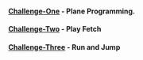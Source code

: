 #### [Challenge-One](Challenge-One) - Plane Programming.  

#### [Challenge-Two](Challenge-Two) - Play Fetch

#### [Challenge-Three](Challenge-Three) - Run and Jump